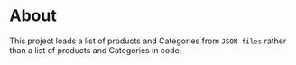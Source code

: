 ﻿# About

This project loads a list of products and Categories from `JSON files` rather than a list of products and Categories in code.